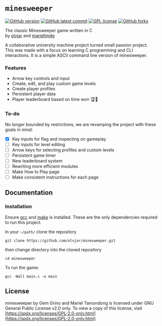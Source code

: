 # `minesweeper`

[![GitHub version](https://badge.fury.io/gh/olvjar%2Fminesweeper.svg)](https://github.com/olvjar/minesweeper) [![GitHub latest commit](https://badgen.net/github/last-commit/olvjar/minesweeper)](https://github.com/olvjar/minesweeper/commit) [![GPL license](https://img.shields.io/badge/License-GPLv2.0-blue.svg)](https://spdx.org/licenses/GPL-2.0-only.html) [![GitHub forks](https://img.shields.io/github/forks/olvjar/minesweeper.svg?style=social&label=Fork&maxAge=2592000)](https://github.com/olvjar/minesweeper)

The classic Minesweeper game written in C  
by [olvjar](https://github.com/olvjar) and [marieltmdg](https://github.com/marieltmdg)

A collaborative university machine project turned small passion project. This was made with a focus on learning C programming and CLI interactions. It is a simple ASCII command line version of minesweeper.

### Features

- Arrow key controls and input
- Create, edit, and play custom game levels
- Create player profiles
- Persistent player data
- Player leaderboard based on time won 🏆🎉

### To-do

No longer bounded by restrictions, we are revamping the project with these goals in mind:

- [X] Key inputs for flag and inspecting on gameplay
- [ ] Key inputs for level editing
- [ ] Arrow keys for selecting profiles and custom levels
- [ ] Persistent game timer
- [ ] New leaderboard system
- [ ] Rewriting more efficient modules
- [ ] Make How to Play page
- [ ] Make consistent instructions for each page

## Documentation

### Installation

Ensure [gcc]() and [make]() is installed. These are the only dependencies required to run this project.

In your `~/path/` clone the repository

```
git clone https://github.com/olvjar/minesweeper.git
```

then change directory into the cloned repository

```
cd minesweeper
```

To run the game:

```
gcc -Wall main.c -o main
```

## License

minesweeper by Gem Grino and Mariel Tamondong is licensed under GNU General Public License v2.0 only. To view a copy of this license, visit [https://spdx.org/licenses/GPL-2.0-only.html](https://spdx.org/licenses/GPL-2.0-only.html)
